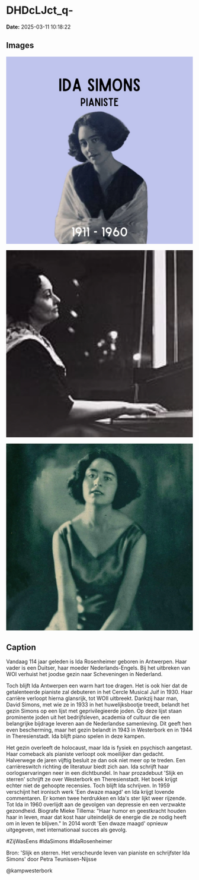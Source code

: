 # DHDcLJct_q-

**Date:** 2025-03-11 10:18:22

## Images

![Image](../images_posts_json/DHDcLJct_q-_0.webp)

![Image](../images_posts_json/DHDcLJct_q-_1.webp)

![Image](../images_posts_json/DHDcLJct_q-_2.webp)

## Caption

Vandaag 114 jaar geleden is Ida Rosenheimer geboren in Antwerpen. Haar vader is een Duitser, haar moeder Nederlands-Engels. Bij het uitbreken van WOI verhuist het joodse gezin naar Scheveningen in Nederland. 

Toch blijft Ida Antwerpen een warm hart toe dragen. Het is ook hier dat de getalenteerde pianiste zal debuteren in het Cercle Musical Juif in 1930. Haar carrière verloopt hierna glansrijk, tot WOII uitbreekt. Dankzij haar man, David Simons, met wie ze in 1933 in het huwelijksbootje treedt, belandt het gezin Simons op een lijst met geprivilegieerde joden. Op deze lijst staan prominente joden uit het bedrijfsleven, academia of cultuur die een belangrijke bijdrage leveren aan de Nederlandse samenleving. Dit geeft hen even bescherming, maar het gezin belandt in 1943 in Westerbork en in 1944 in Theresienstadt. Ida blijft piano spelen in deze kampen. 

Het gezin overleeft de holocaust, maar Ida is fysiek en psychisch aangetast. Haar comeback als pianiste verloopt ook moeilijker dan gedacht. Halverwege de jaren vijftig besluit ze dan ook niet meer op te treden. Een carrièreswitch richting de literatuur biedt zich aan. Ida schrijft haar oorlogservaringen neer in een dichtbundel. In haar prozadebuut 'Slijk en sterren' schrijft ze over Westerbork en Theresienstadt. Het boek krijgt echter niet de gehoopte recensies. Toch blijft Ida schrijven. In 1959 verschijnt het ironisch werk 'Een dwaze maagd' en Ida krijgt lovende commentaren. Er komen twee herdrukken en Ida's ster lijkt weer rijzende. Tot Ida in 1960 overlijdt aan de gevolgen van depressie en een verzwakte gezondheid. Biografe Mieke Tillema: "Haar humor en geestkracht houden haar in leven, maar dat kost haar uiteindelijk de energie die ze nodig heeft om in leven te blijven." In 2014 wordt 'Een dwaze maagd' opnieuw uitgegeven, met internationaal succes als gevolg. 

#ZijWasEens #IdaSimons #IdaRosenheimer

Bron: 'Slijk en sterren. Het verscheurde leven van pianiste en schrijfster Ida Simons' door Petra Teunissen-Nijsse

@kampwesterbork

